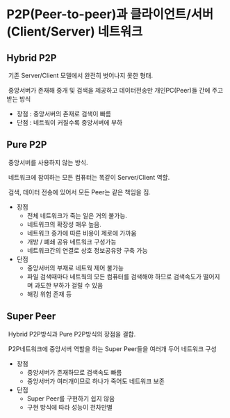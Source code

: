 # P2P(Peer-to-peer)과 클라이언트/서버(Client/Server) 네트워크

## Hybrid P2P

​	기존 Server/Client 모델에서 완전히 벗어나지 못한 형태.

​	중앙서버가 존재해 중개 및 검색을 제공하고 데이터전송만 개인PC(Peer)들 간에 주고받는 방식

- 장점 : 중앙서버의 존재로 검색이 빠름
- 단점 : 네트웍이 커질수록 중앙서버에 부하



## Pure P2P

​	중앙서버를 사용하지 않는 방식.

​	네트워크에 참여하는 모든 컴퓨터는 똑같이 Server/Client 역할.

​	검색, 데이터 전송에 있어서 모든 Peer는 같은 책임을 짐.

- 장점
  - 전체 네트워크가 죽는 일은 거의 불가능. 
  - 네트워크의 확장성 매우 높음.
  - 네트워크 증가에 따른 비용이 제로에 가까움
  - 개방 / 폐쇄 공유 네트워크 구성가능
  - 네트워크간의 연결로 상호 정보공유망 구축 가능
- 단점
  - 중앙서버의 부재로 네트웍 제어 불가능
  - 파일 검색때마다 네트웍의 모든 컴퓨터를 검색해야 하므로 검색속도가 떨어지며 과도한 부하가 걸릴 수 있음
  - 해킹 위험 존재 등



## Super Peer

​	Hybrid P2P방식과 Pure P2P방식의 장점을 결합.

​	P2P네트워크에 중앙서버 역할을 하는 Super Peer들을 여러개 두어 네트워크 구성

- 장점
  - 중앙서버가 존재하므로 검색속도 빠름
  - 중앙서버가 여러개이므로 하나가 죽어도 네트워크 보존
- 단점
  - Super Peer를 구현하기 쉽지 않음
  - 구현 방식에 따라 성능이 천차만별
